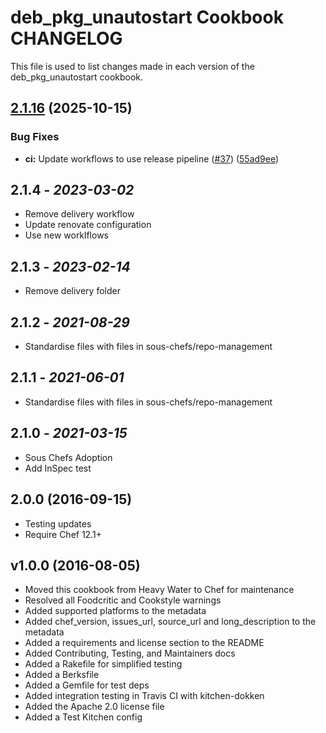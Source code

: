 # deb_pkg_unautostart Cookbook CHANGELOG

This file is used to list changes made in each version of the deb_pkg_unautostart cookbook.

## [2.1.16](https://github.com/sous-chefs/deb_pkg_unautostart/compare/2.1.15...v2.1.16) (2025-10-15)


### Bug Fixes

* **ci:** Update workflows to use release pipeline ([#37](https://github.com/sous-chefs/deb_pkg_unautostart/issues/37)) ([55ad9ee](https://github.com/sous-chefs/deb_pkg_unautostart/commit/55ad9eefb472df644453af274d26c9a9150c408d))

## 2.1.4 - *2023-03-02*

* Remove delivery workflow
* Update renovate configuration
* Use new worklflows

## 2.1.3 - *2023-02-14*

* Remove delivery folder

## 2.1.2 - *2021-08-29*

* Standardise files with files in sous-chefs/repo-management

## 2.1.1 - *2021-06-01*

* Standardise files with files in sous-chefs/repo-management

## 2.1.0 - *2021-03-15*

* Sous Chefs Adoption
* Add InSpec test

## 2.0.0 (2016-09-15)

* Testing updates
* Require Chef 12.1+

## v1.0.0 (2016-08-05)

* Moved this cookbook from Heavy Water to Chef for maintenance
* Resolved all Foodcritic and Cookstyle warnings
* Added supported platforms to the metadata
* Added chef_version, issues_url, source_url and long_description to the metadata
* Added a requirements and license section to the README
* Added Contributing, Testing, and Maintainers docs
* Added a Rakefile for simplified testing
* Added a Berksfile
* Added a Gemfile for test deps
* Added integration testing in Travis CI with kitchen-dokken
* Added the Apache 2.0 license file
* Added a Test Kitchen config
